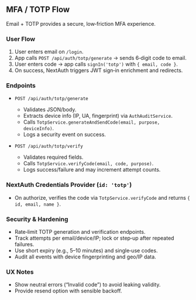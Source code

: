 ## MFA / TOTP Flow

Email + TOTP provides a secure, low‑friction MFA experience.

### User Flow
1) User enters email on `/login`.
2) App calls `POST /api/auth/totp/generate` → sends 6‑digit code to email.
3) User enters code → app calls `signIn('totp')` with `{ email, code }`.
4) On success, NextAuth triggers JWT sign‑in enrichment and redirects.

### Endpoints
- `POST /api/auth/totp/generate`
  - Validates JSON/body.
  - Extracts device info (IP, UA, fingerprint) via `AuthAuditService`.
  - Calls `TotpService.generateAndSendCode(email, purpose, deviceInfo)`.
  - Logs a security event on success.

- `POST /api/auth/totp/verify`
  - Validates required fields.
  - Calls `TotpService.verifyCode(email, code, purpose)`.
  - Logs success/failure and may increment attempt counts.

### NextAuth Credentials Provider (`id: 'totp'`)
- On authorize, verifies the code via `TotpService.verifyCode` and returns `{ id, email, name }`.

### Security & Hardening
- Rate‑limit TOTP generation and verification endpoints.
- Track attempts per email/device/IP; lock or step‑up after repeated failures.
- Use short expiry (e.g., 5–10 minutes) and single‑use codes.
- Audit all events with device fingerprinting and geo/IP data.

### UX Notes
- Show neutral errors (“Invalid code”) to avoid leaking validity.
- Provide resend option with sensible backoff.


